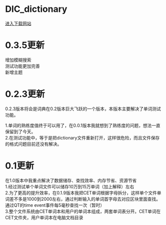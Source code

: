 # DIC_dictionary
<a href="http://www.loser.host/">进入下载网站</a>
<h1>0.3.5更新</h1>
增加模糊搜索<br>
测试功能更加完善<br>
新增主题<br>
<h1>0.2.3更新</h1>
0.2.3版本将会是词典在0.2版本巨大飞跃的一个版本，本版本主要解决了单词测试功能。<br>

1.单词的熟练度值终于可以用了，在0.0.1版本我就想到了熟练度的问题，想法一直保留到了今天。<br>
2.在测试功能中，等于是把dictionary文件重新打开，这样很危险，而且文件保存的格式问题目前还没有解决。<br>

<h1>0.1更新</h1>
在1.0版本中我重点解决了数据储存、查找效率、内存节省、资源节省<br>
1.经过测试单个单词文件可以储存10万到15万单词（加上解释）左右<br>
2.为了更高的提升效率，在0.1.9版本我把CET单词根据字母拆分，这样单个文件单词差不多是1000到2000左右，通过判断输入的单词首字母去对应区块里面查找。通过QT的time event事件每5毫秒查找一次（暂时）<br>
3.整个文件系统由CET单词本和用户的单词本组成，两套单词表分开。CET单词在CET文件夹，用户单词本在电脑文档目录<br>
